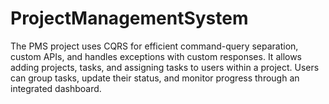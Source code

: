 # ProjectManagementSystem
The PMS project uses CQRS for efficient command-query separation, custom APIs, and handles exceptions with custom responses. It allows adding projects, tasks, and assigning tasks to users within a project. Users can group tasks, update their status, and monitor progress through an integrated dashboard.
